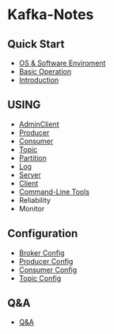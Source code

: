 # Kafka-Notes

## Quick Start
- [OS & Software Enviroment](https://github.com/mihumouse/Kafka-Notes/blob/main/notes/01_01Enviroment.md)
- [Basic Operation](https://github.com/mihumouse/Kafka-Notes/blob/main/notes/01_02Basic_Operation.md)
- [Introduction](https://github.com/mihumouse/Kafka-Notes/blob/main/notes/00Introduction.md)

## USING
- [AdminClient](https://github.com/mihumouse/Kafka-Notes/blob/main/notes/02AdminClient.md)
- [Producer](https://github.com/mihumouse/Kafka-Notes/blob/main/notes/04Producer.md)
- [Consumer](https://github.com/mihumouse/Kafka-Notes/blob/main/notes/05Consumer.md)
- [Topic](https://github.com/mihumouse/Kafka-Notes/blob/main/notes/06Topic.md)
- [Partition](https://github.com/mihumouse/Kafka-Notes/blob/main/notes/07Partition.md)
- [Log](https://github.com/mihumouse/Kafka-Notes/blob/main/notes/08Log.md)
- [Server](https://github.com/mihumouse/Kafka-Notes/blob/main/notes/09Server.md)
- [Client](https://github.com/mihumouse/Kafka-Notes/blob/main/notes/10Client.md)
- [Command-Line Tools](https://github.com/mihumouse/Kafka-Notes/blob/main/notes/99Commands.md)
- Reliability
- Monitor


## Configuration
- [Broker Config](https://github.com/mihumouse/Kafka-Notes/blob/main/notes/03_01Broker_Config.md)
- [Producer Config](https://github.com/mihumouse/Kafka-Notes/blob/main/notes/03_02Producer_Config.md)
- [Consumer Config](https://github.com/mihumouse/Kafka-Notes/blob/main/notes/03_03Consumer_Config.md)
- [Topic Config](https://github.com/mihumouse/Kafka-Notes/blob/main/notes/03_04Topic_Config.md)

## Q&A
- [Q&A](https://github.com/mihumouse/Kafka-Notes/blob/main/notes/Q&A.md)
